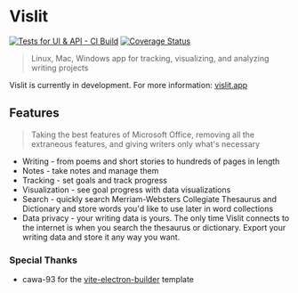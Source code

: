 # Vislit

[![Tests for UI & API - CI Build](https://github.com/ste163/vislit/actions/workflows/tests.yml/badge.svg)](https://github.com/ste163/vislit/actions/workflows/tests.yml)
[![Coverage Status](https://coveralls.io/repos/github/ste163/vislit/badge.svg?branch=main)](https://coveralls.io/github/ste163/vislit?branch=main)

> Linux, Mac, Windows app for tracking, visualizing, and analyzing writing projects

Vislit is currently in development. For more information: [vislit.app](https://vislit.app/#/)

## Features

> Taking the best features of Microsoft Office, removing all the extraneous features, and giving writers only what's necessary

- Writing - from poems and short stories to hundreds of pages in length
- Notes - take notes and manage them
- Tracking - set goals and track progress
- Visualization - see goal progress with data visualizations
- Search - quickly search Merriam-Websters Collegiate Thesaurus and Dictionary and store words you'd like to use later in word collections
- Data privacy - your writing data is yours. The only time Vislit connects to the internet is when you search the thesaurus or dictionary. Export your writing data and store it any way you want.

### Special Thanks

- cawa-93 for the [vite-electron-builder](https://github.com/cawa-93/vite-electron-builder) template
